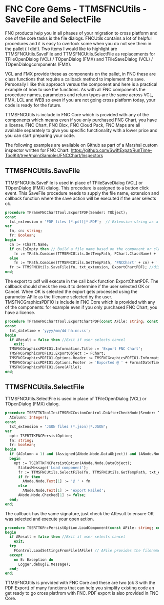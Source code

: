 # FNC Core Gems - TTMSFNCUtils - SaveFile and SelectFile

FNC products help you in all phases of your migration to cross platform and one of the core tasks is the file dialogs. FNCUtils contains a lot of helpful procedures and it is easy to overlook some when you do not see them in the pallet ( I did!).  Two items I would like to highlight are TTMSFNCUtils.SaveFile and TTMSFNCUtils.SelectFile as replacements for TFileOpenDialog (VCL) / TOpenDialog (FMX) and TFileSaveDialog (VCL) / TOpenDialogcomponents (FMX).

VCL and FMX provide these as components on the pallet, in FNC these are class functions that require a callback method to implement the save. Personally I like this approach versus the component and here is a practical example of how to use the functions. As with all FNC components the procedure names, parameters and return types are the same across VCL, FMX, LCL and WEB so even if you are not going cross platform today, your code is ready for the future.

TTMSFNCUtils is include in FNC Core which is provided with any of the components which means even if you only purchased FNC Chart, you have a license. FNC Chart, FNC Blox, FNC Cloud Pack, FNC Maps are all available separately to give you specific functionality with a lower price and you can start preparing your code.

The following examples are available on Github as part of a Marshal custom inspector written for FNC Chart. https://github.com/SwiftExpat/RunTime-ToolKit/tree/main/Samples/FNCChart/Inspectors

## TTMSFNCUtils.SaveFile

TTMSFNCUtils.SaveFile is used in place of TFileSaveDialog (VCL) or TOpenDialog (FMX) dialog. This procedure is assigned to a button click event. This SaveFile procedure needs to supply the file name, extension and callback function where the save action will be executed if the user selects ok.

```pascal
procedure TFrameFNCChartTool.ExportPDF(Sender: TObject);
const
  txt_extension = 'PDF files (*.pdf)|*.PDF';  // Extension string as a constant
var
  fn, cn: string;
  fr: Boolean;
begin
  cn := FChart.Name;
  if cn.IsEmpty then // Build a file name based on the component or classname
    fn := TPath.Combine(TTMSFNCUtils.GetTempPath, FChart.ClassName) + '.json'
  else
    fn := TPath.Combine(TTMSFNCUtils.GetTempPath, 'FNCChart' + cn) + '.json';
  fr := TTMSFNCUtils.SaveFile(fn, txt_extension, ExportChartPDF); //display the dialog
end;
```

The export to pdf will execute in the call back function ExportChartPDF.  The callback should check the result to determine if the user selected OK or Cancel.  When OK is selected the export gets processed using the parameter AFile as the filename selected by the user. TMSFNCGraphicsPDFIO is include in FNC Core which is provided with any of the components: for example even if you only purchased FNC Chart, you have a license.

```pascal
procedure TFrameFNCChartTool.ExportChartPDF(const AFile: string; const AResult: Boolean);
const
  fmt_datetime = 'yyyy/mm/dd hh:nn:ss';
begin
  if AResult = false then //Exit if user selects cancel
    exit;
  TMSFNCGraphicsPDFIO1.Information.Title := 'Export FNC Chart';
  TMSFNCGraphicsPDFIO1.ExportObject := FChart;
  TMSFNCGraphicsPDFIO1.Options.Header := TMSFNCGraphicsPDFIO1.Information.Title;
  TMSFNCGraphicsPDFIO1.Options.Footer := 'Exported @ ' + FormatDateTime(fmt_datetime, now);
  TMSFNCGraphicsPDFIO1.Save(AFile);
end;
```

## TTMSFNCUtils.SelectFile

TTMSFNCUtils.SelectFile is used in place of TFileOpenDialog (VCL) or TOpenDialog (FMX) dialog.

```pascal
procedure TSERTTKToolInstTMSFNCCustomControl.DoAfterCheckNode(Sender: TObject; ANode: TTMSFNCTreeViewVirtualNode;
  AColumn: Integer);
const
  txt_extension = 'JSON files (*.json)|*.JSON';
var
  opt: TSERTTKFNCPersistOption;
  fn: string;
  fr: boolean;
begin
  if (AColumn = 1) and (Assigned(ANode.Node.DataObject)) and (ANode.Node.DataObject is TSERTTKFNCPersistOption) then
  begin
    opt := TSERTTKFNCPersistOption(ANode.Node.DataObject);
      StatusMessage('Load component');
      fr := TTMSFNCUtils.SelectFile(fn, TTMSFNCUtils.GetTempPath, txt_extension, opt.LoadComponent);
      if fr then
        ANode.Node.Text[1] := '@ ' + fn
      else
        ANode.Node.Text[1] := 'export Failed';
      ANode.Node.Checked[1] := false;
  end;
end;
```

The callback has the same signature, just check the AResult to ensure OK was selected and execute your open action.  

```pascal
procedure TSERTTKFncPersistOption.LoadComponent(const AFile: string; const AResult: boolean);
begin
  if AResult = false then //Exit if user selects cancel
    exit;
  try
    FControl.LoadSettingsFromFile(AFile) // AFile provides the filename
  except
    on E: Exception do
      Logger.debug(E.Message);
  end;
end;
```
TTMSFNCUtils is provided with FNC Core and these are two (ok 3 with the PDF Export) of many functions that can help you simplify existing code an get ready to go cross platfrom with FNC. PDF export is also provided in FNC Core.